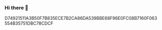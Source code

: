 ### Hi there 👋

<!--
**Ambrosfuchs/Ambrosfuchs** is a ✨ _special_ ✨ repository because its `README.md` (this file) appears on your GitHub profile.

Here are some ideas to get you started:

- 🔭 I’m currently working on ...
- 🌱 I’m currently learning ...
- 👯 I’m looking to collaborate on ...
- 🤔 I’m looking for help with ...
- 💬 Ask me about ...
- 📫 How to reach me: ...
- 😄 Pronouns: ...
- ⚡ Fun fact: ...
-->
D74921511A3B50F7B835ECE7B2CA86DA539BBE68F96E0FC08B7160F063554B35751DBC78CDCF
